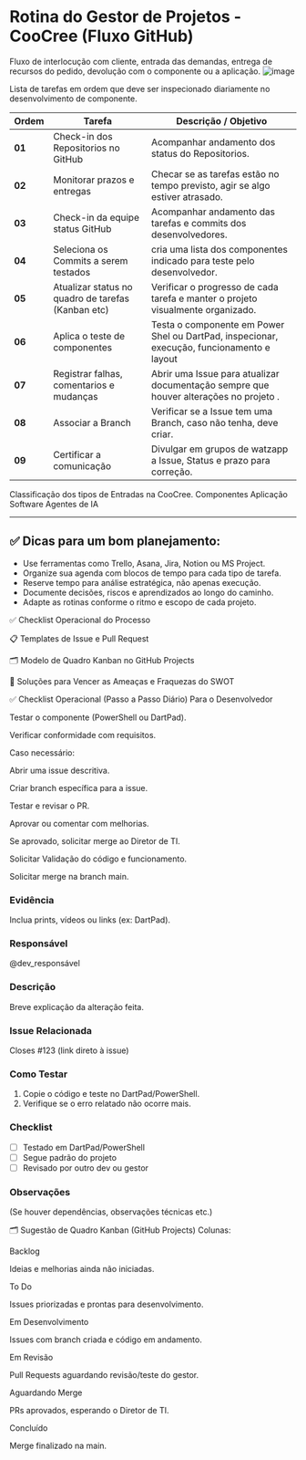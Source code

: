 # Rotina do Gestor de Projetos - CooCree (Fluxo GitHub)

Fluxo de interlocução com cliente, entrada das demandas, entrega de recursos do pedido, devolução com o componente ou a aplicação.
![image](https://github.com/user-attachments/assets/daf73c0e-0c35-4631-879f-25bf67f01eb2)



Lista de tarefas em ordem que deve ser inspecionado diariamente no desenvolvimento de componente.

| **Ordem**   | **Tarefa**                                        | **Descrição / Objetivo**                                                                |
|-------------|---------------------------------------------------|-----------------------------------------------------------------------------------------|
| **01**      | Check-in dos Repositorios no GitHub               | Acompanhar andamento dos status do Repositorios.                                        |
| **02**      | Monitorar prazos e entregas                       | Checar se as tarefas estão no tempo previsto, agir se algo estiver atrasado.            |
| **03**      | Check-in da equipe status GitHub                  | Acompanhar andamento das tarefas e commits dos desenvolvedores.                         |
| **04**      | Seleciona os Commits a serem testados             | cria uma lista dos componentes indicado para teste pelo desenvolvedor.                  |
| **05**      | Atualizar status no quadro de tarefas (Kanban etc)| Verificar o progresso de cada tarefa e manter o projeto visualmente organizado.         |
| **06**      | Aplica o teste de componentes                     | Testa o componente em Power Shel ou DartPad, inspecionar, execução, funcionamento e layout  |
| **07**      | Registrar falhas, comentarios e mudanças          | Abrir uma Issue para atualizar documentação sempre que houver alterações no projeto .   |
| **08**      | Associar a Branch                                 | Verificar se a Issue tem uma Branch, caso não tenha, deve criar.                        |
| **09**      | Certificar a comunicação                          | Divulgar em grupos de watzapp a Issue, Status e prazo para correção.                    |




Classificação dos tipos de Entradas na CooCree.
Componentes
Aplicação
Software
Agentes de IA

---

## ✅ Dicas para um bom planejamento:

- Use ferramentas como Trello, Asana, Jira, Notion ou MS Project.
- Organize sua agenda com blocos de tempo para cada tipo de tarefa.
- Reserve tempo para análise estratégica, não apenas execução.
- Documente decisões, riscos e aprendizados ao longo do caminho.
- Adapte as rotinas conforme o ritmo e escopo de cada projeto.







✅ Checklist Operacional do Processo

📋 Templates de Issue e Pull Request

🗂️ Modelo de Quadro Kanban no GitHub Projects

🔧 Soluções para Vencer as Ameaças e Fraquezas do SWOT

✅ Checklist Operacional (Passo a Passo Diário)
Para o Desenvolvedor

 Testar o componente (PowerShell ou DartPad).

 Verificar conformidade com requisitos.

 Caso necessário:

 Abrir uma issue descritiva.

 Criar branch específica para a issue.

 Testar e revisar o PR.

 Aprovar ou comentar com melhorias.

 Se aprovado, solicitar merge ao Diretor de TI.

Solicitar Validação do código e funcionamento.

Solicitar merge na branch main.

### Evidência
Inclua prints, vídeos ou links (ex: DartPad).

### Responsável
@dev_responsável

### Descrição
Breve explicação da alteração feita.

### Issue Relacionada
Closes #123 (link direto à issue)

### Como Testar
1. Copie o código e teste no DartPad/PowerShell.
2. Verifique se o erro relatado não ocorre mais.

### Checklist
- [ ] Testado em DartPad/PowerShell
- [ ] Segue padrão do projeto
- [ ] Revisado por outro dev ou gestor

### Observações
(Se houver dependências, observações técnicas etc.)


🗂️ Sugestão de Quadro Kanban (GitHub Projects)
Colunas:

Backlog

Ideias e melhorias ainda não iniciadas.

To Do

Issues priorizadas e prontas para desenvolvimento.

Em Desenvolvimento

Issues com branch criada e código em andamento.

Em Revisão

Pull Requests aguardando revisão/teste do gestor.

Aguardando Merge

PRs aprovados, esperando o Diretor de TI.

Concluído

Merge finalizado na main.

